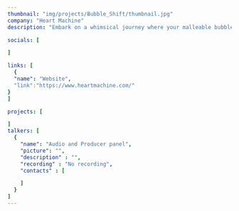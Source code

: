 ```yaml
---
thumbnail: "img/projects/Bubble_Shift/thumbnail.jpg"
company: "Heart Machine"
description: "Embark on a whimsical journey where your malleable bubble gum avatar masters the art of transformation, morphing into various forms to navigate a world where the environment itself guides your path. Discover the enchanting mechanics of shape-shifting as you adapt to the ever-changing landscapes, turning each twist and turn into an adventure that tests the limits of your bubble-gummed ingenuity."

socials: [

]

links: [
  {
  "name": "Website",
  "link":"https://www.heartmachine.com/"
}
]

projects: [

]
talkers: [
  {
    "name": "Audio and Producer panel",
    "picture": "",
    "description" : "",
    "recording" : "No recording",
    "contacts" : [

    ]
  }
]
---
```

